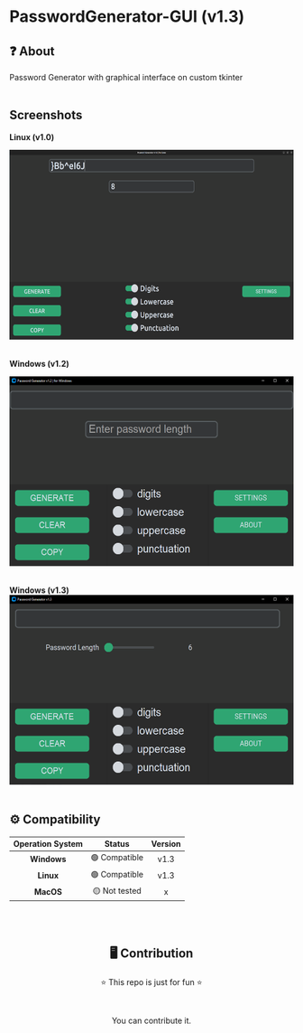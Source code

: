 # PasswordGenerator-GUI (v1.3)
## ❓ About
Password Generator with graphical interface on custom tkinter
<br><br>

## Screenshots
**Linux (v1.0)** <br>

<img src='./images/screenshot_linux_v10.png' width=536 height=336 alt='screenshot-linux-v10'>
<br><br>

**Windows (v1.2)** <br>

<img src='./images/screenshot_win_v12.png' width=536 height=336 alt='screenshot-win-v12'>
<br><br>

**Windows (v1.3)**
 <br>
<img src='./images/screenshot_win_v13.png' width=536 height=336 alt='screenshot-win-v13'>
<br><br>

## ⚙️ Compatibility
| **Operation System** | **Status** | **Version**|
| :---------: | :-----------: | :-----------: |
| **Windows** | 🟢 Compatible | v1.3 |
| **Linux** | 🟢 Compatible | v1.3 |
| **MacOS** | 🟡 Not tested | x |

<br><br>

## <p align=center>🖥️ Contribution</p>
<p align=center>⭐ This repo is just for fun ⭐</p>
<br>
<p align=center> You can contribute it.</p>
